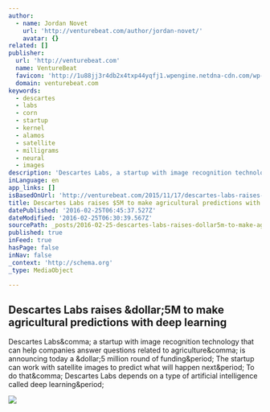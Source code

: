 ```yaml
---
author:
  - name: Jordan Novet
    url: 'http://venturebeat.com/author/jordan-novet/'
    avatar: {}
related: []
publisher:
  url: 'http://venturebeat.com'
  name: VentureBeat
  favicon: 'http://1u88jj3r4db2x4txp44yqfj1.wpengine.netdna-cdn.com/wp-content/themes/vbnews/img/favicon.ico'
  domain: venturebeat.com
keywords:
  - descartes
  - labs
  - corn
  - startup
  - kernel
  - alamos
  - satellite
  - milligrams
  - neural
  - images
description: 'Descartes Labs, a startup with image recognition technology that can help companies answer questions related to agriculture, is announcing today a $5 million round of funding. The startup can work with satellite images to predict what will happen next. To do that, Descartes Labs depends on a type of artificial intelligence called deep learning.'
inLanguage: en
app_links: []
isBasedOnUrl: 'http://venturebeat.com/2015/11/17/descartes-labs-raises-5m-to-make-agricultural-predictions-with-deep-learning/'
title: Descartes Labs raises $5M to make agricultural predictions with deep learning
datePublished: '2016-02-25T06:45:37.527Z'
dateModified: '2016-02-25T06:30:39.567Z'
sourcePath: _posts/2016-02-25-descartes-labs-raises-dollar5m-to-make-agricultural-predictions-w.md
published: true
inFeed: true
hasPage: false
inNav: false
_context: 'http://schema.org'
_type: MediaObject

---
```

<article style=""><h1>Descartes Labs raises &amp;dollar;5M to make agricultural predictions with deep learning</h1><p>Descartes Labs&amp;comma; a startup with image recognition technology that can help companies answer questions related to agriculture&amp;comma; is announcing today a &amp;dollar;5 million round of funding&amp;period; The startup can work with satellite images to predict what will happen next&amp;period; To do that&amp;comma; Descartes Labs depends on a type of artificial intelligence called deep learning&amp;period;</p><img src="http://1u88jj3r4db2x4txp44yqfj1.wpengine.netdna-cdn.com/wp-content/uploads/2015/11/descartes-usda.jpg" /></article>